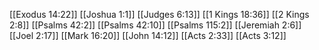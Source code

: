 [[Exodus 14:22]]
[[Joshua 1:1]]
[[Judges 6:13]]
[[1 Kings 18:36]]
[[2 Kings 2:8]]
[[Psalms 42:2]]
[[Psalms 42:10]]
[[Psalms 115:2]]
[[Jeremiah 2:6]]
[[Joel 2:17]]
[[Mark 16:20]]
[[John 14:12]]
[[Acts 2:33]]
[[Acts 3:12]]
